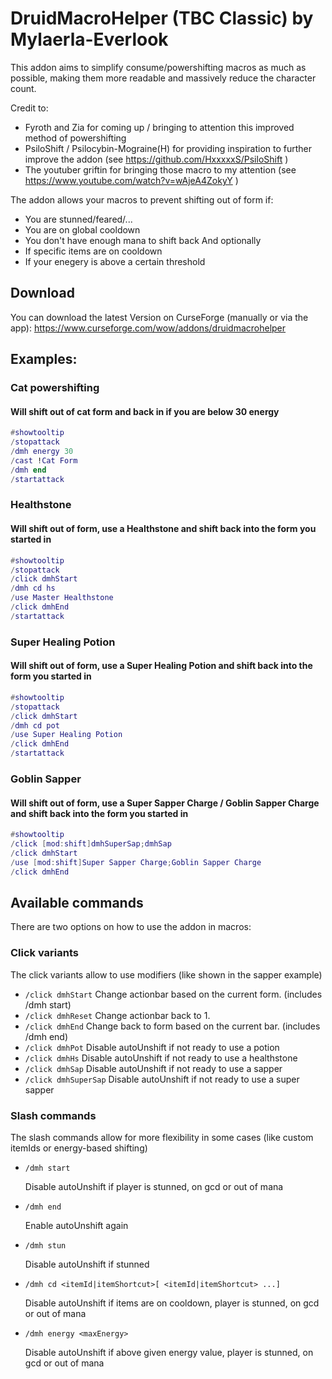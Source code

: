 # DruidMacroHelper (TBC Classic) by Mylaerla-Everlook

This addon aims to simplify consume/powershifting macros as much as possible,
making them more readable and massively reduce the character count.

Credit to:
- Fyroth and Zia for coming up / bringing to attention this improved method of powershifting
- PsiloShift / Psilocybin-Mograine(H) for providing inspiration to further improve the addon (see https://github.com/HxxxxxS/PsiloShift )
- The youtuber griftin for bringing those macro to my attention (see https://www.youtube.com/watch?v=wAjeA4ZokyY )

The addon allows your macros to prevent shifting out of form if:
- You are stunned/feared/...
- You are on global cooldown
- You don't have enough mana to shift back
And optionally
- If specific items are on cooldown
- If your enegery is above a certain threshold

## Download

You can download the latest Version on CurseForge (manually or via the app):
https://www.curseforge.com/wow/addons/druidmacrohelper

## Examples:

### Cat powershifting
#### Will shift out of cat form and back in if you are below 30 energy
```lua
#showtooltip
/stopattack
/dmh energy 30
/cast !Cat Form
/dmh end
/startattack
```

### Healthstone
#### Will shift out of form, use a Healthstone and shift back into the form you started in
```lua
#showtooltip
/stopattack
/click dmhStart
/dmh cd hs
/use Master Healthstone
/click dmhEnd
/startattack
```

### Super Healing Potion
#### Will shift out of form, use a Super Healing Potion and shift back into the form you started in
```lua
#showtooltip
/stopattack
/click dmhStart
/dmh cd pot
/use Super Healing Potion
/click dmhEnd
/startattack
```

### Goblin Sapper
#### Will shift out of form, use a Super Sapper Charge / Goblin Sapper Charge and shift back into the form you started in
```lua
#showtooltip
/click [mod:shift]dmhSuperSap;dmhSap
/click dmhStart
/use [mod:shift]Super Sapper Charge;Goblin Sapper Charge
/click dmhEnd
```

## Available commands

There are two options on how to use the addon in macros:

### Click variants
The click variants allow to use modifiers (like shown in the sapper example)
* `/click dmhStart` Change actionbar based on the current form. (includes /dmh start)
* `/click dmhReset` Change actionbar back to 1.
* `/click dmhEnd` Change back to form based on the current bar. (includes /dmh end)
* `/click dmhPot` Disable autoUnshift if not ready to use a potion
* `/click dmhHs` Disable autoUnshift if not ready to use a healthstone
* `/click dmhSap` Disable autoUnshift if not ready to use a sapper
* `/click dmhSuperSap` Disable autoUnshift if not ready to use a super sapper

### Slash commands
The slash commands allow for more flexibility in some cases (like custom itemIds or energy-based shifting)
* `/dmh start`

    Disable autoUnshift if player is stunned, on gcd or out of mana
* `/dmh end`

    Enable autoUnshift again
* `/dmh stun`

    Disable autoUnshift if stunned    
* `/dmh cd <itemId|itemShortcut>[ <itemId|itemShortcut> ...]`

    Disable autoUnshift if items are on cooldown, player is stunned, on gcd or out of mana
* `/dmh energy <maxEnergy>`

    Disable autoUnshift if above given energy value, player is stunned, on gcd or out of mana
